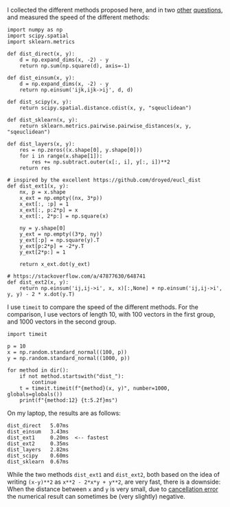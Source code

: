 I collected the different methods proposed here, and in two [other][1] [questions][2], and measured the speed of the different methods:

    import numpy as np
    import scipy.spatial
    import sklearn.metrics
    
    def dist_direct(x, y):
        d = np.expand_dims(x, -2) - y
        return np.sum(np.square(d), axis=-1)
    
    def dist_einsum(x, y):
        d = np.expand_dims(x, -2) - y
        return np.einsum('ijk,ijk->ij', d, d)
    
    def dist_scipy(x, y):
        return scipy.spatial.distance.cdist(x, y, "sqeuclidean")
    
    def dist_sklearn(x, y):
        return sklearn.metrics.pairwise.pairwise_distances(x, y, "sqeuclidean")
    
    def dist_layers(x, y):
        res = np.zeros((x.shape[0], y.shape[0]))
        for i in range(x.shape[1]):
            res += np.subtract.outer(x[:, i], y[:, i])**2
        return res
    
    # inspired by the excellent https://github.com/droyed/eucl_dist
    def dist_ext1(x, y):
        nx, p = x.shape
        x_ext = np.empty((nx, 3*p))
        x_ext[:, :p] = 1
        x_ext[:, p:2*p] = x
        x_ext[:, 2*p:] = np.square(x)
    
        ny = y.shape[0]
        y_ext = np.empty((3*p, ny))
        y_ext[:p] = np.square(y).T
        y_ext[p:2*p] = -2*y.T
        y_ext[2*p:] = 1
    
        return x_ext.dot(y_ext)
    
    # https://stackoverflow.com/a/47877630/648741
    def dist_ext2(x, y):
        return np.einsum('ij,ij->i', x, x)[:,None] + np.einsum('ij,ij->i', y, y) - 2 * x.dot(y.T)

I use `timeit` to compare the speed of the different methods.  For the comparison, I use vectors of length 10, with 100 vectors in the first group, and 1000 vectors in the second group.

    import timeit
    
    p = 10
    x = np.random.standard_normal((100, p))
    y = np.random.standard_normal((1000, p))
    
    for method in dir():
        if not method.startswith("dist_"):
            continue
        t = timeit.timeit(f"{method}(x, y)", number=1000, globals=globals())
        print(f"{method:12} {t:5.2f}ms")

On my laptop, the results are as follows:

    dist_direct   5.07ms
    dist_einsum   3.43ms
    dist_ext1     0.20ms  <-- fastest
    dist_ext2     0.35ms
    dist_layers   2.82ms
    dist_scipy    0.60ms
    dist_sklearn  0.67ms

While the two methods `dist_ext1` and `dist_ext2`, both based on the idea of writing `(x-y)**2` as `x**2 - 2*x*y + y**2`, are very fast, there is a downside: When the distance between `x` and `y` is very small, due to [cancellation error][3] the numerical result can sometimes be (very slightly) negative.

  [1]: https://stackoverflow.com/q/56082945/648741
  [2]: https://stackoverflow.com/q/47877530/648741
  [3]: https://en.wikipedia.org/wiki/Loss_of_significance
